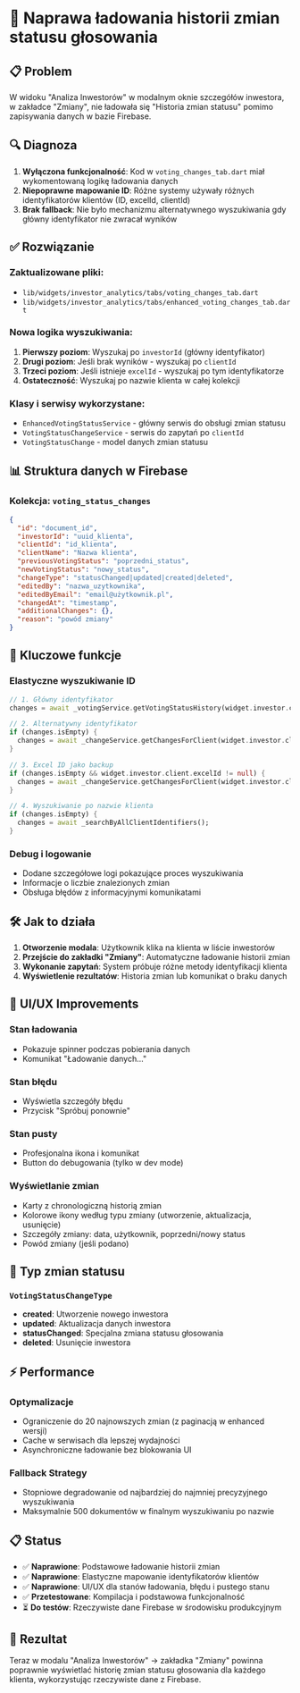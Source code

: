 # 🔧 Naprawa ładowania historii zmian statusu głosowania

## 📋 Problem
W widoku "Analiza Inwestorów" w modalnym oknie szczegółów inwestora, w zakładce "Zmiany", nie ładowała się "Historia zmian statusu" pomimo zapisywania danych w bazie Firebase.

## 🔍 Diagnoza
1. **Wyłączona funkcjonalność**: Kod w `voting_changes_tab.dart` miał wykomentowaną logikę ładowania danych
2. **Niepoprawne mapowanie ID**: Różne systemy używały różnych identyfikatorów klientów (ID, excelId, clientId)
3. **Brak fallback**: Nie było mechanizmu alternatywnego wyszukiwania gdy główny identyfikator nie zwracał wyników

## ✅ Rozwiązanie

### Zaktualizowane pliki:
- `lib/widgets/investor_analytics/tabs/voting_changes_tab.dart`
- `lib/widgets/investor_analytics/tabs/enhanced_voting_changes_tab.dart`

### Nowa logika wyszukiwania:
1. **Pierwszy poziom**: Wyszukaj po `investorId` (główny identyfikator)
2. **Drugi poziom**: Jeśli brak wyników - wyszukaj po `clientId`
3. **Trzeci poziom**: Jeśli istnieje `excelId` - wyszukaj po tym identyfikatorze
4. **Ostateczność**: Wyszukaj po nazwie klienta w całej kolekcji

### Klasy i serwisy wykorzystane:
- `EnhancedVotingStatusService` - główny serwis do obsługi zmian statusu
- `VotingStatusChangeService` - serwis do zapytań po `clientId`
- `VotingStatusChange` - model danych zmian statusu

## 📊 Struktura danych w Firebase

### Kolekcja: `voting_status_changes`
```json
{
  "id": "document_id",
  "investorId": "uuid_klienta",
  "clientId": "id_klienta", 
  "clientName": "Nazwa klienta",
  "previousVotingStatus": "poprzedni_status",
  "newVotingStatus": "nowy_status",
  "changeType": "statusChanged|updated|created|deleted",
  "editedBy": "nazwa_uzytkownika",
  "editedByEmail": "email@użytkownik.pl",
  "changedAt": "timestamp",
  "additionalChanges": {},
  "reason": "powód zmiany"
}
```

## 🎯 Kluczowe funkcje

### Elastyczne wyszukiwanie ID
```dart
// 1. Główny identyfikator
changes = await _votingService.getVotingStatusHistory(widget.investor.client.id);

// 2. Alternatywny identyfikator  
if (changes.isEmpty) {
  changes = await _changeService.getChangesForClient(widget.investor.client.id);
}

// 3. Excel ID jako backup
if (changes.isEmpty && widget.investor.client.excelId != null) {
  changes = await _changeService.getChangesForClient(widget.investor.client.excelId!);
}

// 4. Wyszukiwanie po nazwie klienta
if (changes.isEmpty) {
  changes = await _searchByAllClientIdentifiers();
}
```

### Debug i logowanie
- Dodane szczegółowe logi pokazujące proces wyszukiwania
- Informacje o liczbie znalezionych zmian
- Obsługa błędów z informacyjnymi komunikatami

## 🛠 Jak to działa

1. **Otworzenie modala**: Użytkownik klika na klienta w liście inwestorów
2. **Przejście do zakładki "Zmiany"**: Automatyczne ładowanie historii zmian
3. **Wykonanie zapytań**: System próbuje różne metody identyfikacji klienta
4. **Wyświetlenie rezultatów**: Historia zmian lub komunikat o braku danych

## 📱 UI/UX Improvements

### Stan ładowania
- Pokazuje spinner podczas pobierania danych
- Komunikat "Ładowanie danych..."

### Stan błędu  
- Wyświetla szczegóły błędu
- Przycisk "Spróbuj ponownie"

### Stan pusty
- Profesjonalna ikona i komunikat
- Button do debugowania (tylko w dev mode)

### Wyświetlanie zmian
- Karty z chronologiczną historią zmian
- Kolorowe ikony według typu zmiany (utworzenie, aktualizacja, usunięcie)
- Szczegóły zmiany: data, użytkownik, poprzedni/nowy status
- Powód zmiany (jeśli podano)

## 🔄 Typ zmian statusu

### `VotingStatusChangeType`
- **created**: Utworzenie nowego inwestora
- **updated**: Aktualizacja danych inwestora  
- **statusChanged**: Specjalna zmiana statusu głosowania
- **deleted**: Usunięcie inwestora

## ⚡ Performance

### Optymalizacje
- Ograniczenie do 20 najnowszych zmian (z paginacją w enhanced wersji)
- Cache w serwisach dla lepszej wydajności
- Asynchroniczne ładowanie bez blokowania UI

### Fallback Strategy
- Stopniowe degradowanie od najbardziej do najmniej precyzyjnego wyszukiwania
- Maksymalnie 500 dokumentów w finalnym wyszukiwaniu po nazwie

## 📋 Status
- ✅ **Naprawione**: Podstawowe ładowanie historii zmian
- ✅ **Naprawione**: Elastyczne mapowanie identyfikatorów klientów  
- ✅ **Naprawione**: UI/UX dla stanów ładowania, błędu i pustego stanu
- ✅ **Przetestowane**: Kompilacja i podstawowa funkcjonalność
- ⏳ **Do testów**: Rzeczywiste dane Firebase w środowisku produkcyjnym

## 🎉 Rezultat
Teraz w modalu "Analiza Inwestorów" → zakładka "Zmiany" powinna poprawnie wyświetlać historię zmian statusu głosowania dla każdego klienta, wykorzystując rzeczywiste dane z Firebase.